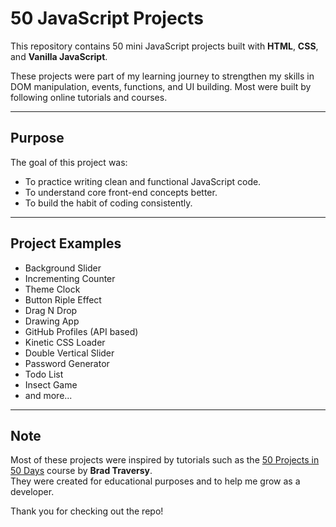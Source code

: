 # 50 JavaScript Projects

This repository contains 50 mini JavaScript projects built with **HTML**, **CSS**, and **Vanilla JavaScript**.

These projects were part of my learning journey to strengthen my skills in DOM manipulation, events, functions, and UI building. Most were built by following online tutorials and courses.

---

## Purpose

The goal of this project was:

- To practice writing clean and functional JavaScript code.
- To understand core front-end concepts better.
- To build the habit of coding consistently.

---

## Project Examples

- Background Slider  
- Incrementing Counter
- Theme Clock
- Button Riple Effect 
- Drag N Drop
- Drawing App
- GitHub Profiles (API based)  
- Kinetic CSS Loader
- Double Vertical Slider
- Password Generator
- Todo List
- Insect Game
- and more...

---

## Note

Most of these projects were inspired by tutorials such as the [50 Projects in 50 Days](https://github.com/bradtraversy/50projects50days) course by **Brad Traversy**.  
They were created for educational purposes and to help me grow as a developer.

Thank you for checking out the repo!
